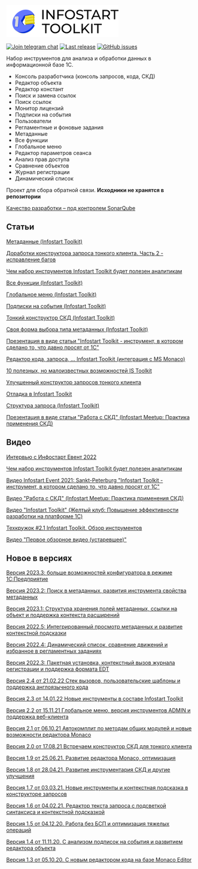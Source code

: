 [![Infostart Toolkit](logo.png)](https://infostart.ru/public/1254364/)


[![Join telegram chat](https://img.shields.io/badge/chat-telegram-blue?style=flat&logo=telegram)](https://t.me/mid8_1c) 
[![Last release](https://img.shields.io/github/v/release/infostart-hub/toolkit?include_prereleases&label=last%20release&style=badge)](https://github.com/infostart-hub/toolkit/releases/latest)
[![GitHub issues](https://img.shields.io/github/issues-raw/infostart-hub/toolkit?style=badge)](https://github.com/infostart-hub/toolkit/issues)

Набор инструментов для анализа и обработки данных в информационной базе 1С.

* Консоль разработчика (консоль запросов, кода, СКД)
* Редактор объекта
* Редактор констант
* Поиск и замена ссылок
* Поиск ссылок
* Монитор лицензий
* Подписки на события
* Пользователи
* Регламентные и фоновые задания
* Метаданные
* Все функции
* Глобальное меню
* Редактор параметров сеанса
* Анализ прав доступа
* Сравнение объектов
* Журнал регистрации
* Динамический список

Проект для сбора обратной связи. **Исходники не хранятся в репозитории**

[Качество разработки – под контролем SonarQube](https://sonar.infostart.ru/dashboard?id=toolkit)

## Статьи
[Метаданные (Infostart Toolkit)](https://infostart.ru/1c/articles/1824139/)

[Доработки конструктора запроса тонкого клиента. Часть 2 - исправление багов](https://infostart.ru/1c/articles/1695523/)

[Чем набор инструментов Infostart Toolkit будет полезен аналитикам](https://infostart.ru/1c/articles/1654659/)

[Все функции (Infostart Toolkit)](https://infostart.ru/1c/articles/1626559/)

[Глобальное меню (Infostart Toolkit)](https://infostart.ru/public/1605809/)

[Подписки на события (Infostart Toolkit)](https://infostart.ru/1c/articles/1571266/)

[Тонкий конструктор СКД (Infostart Toolkit)](https://infostart.ru/1c/articles/1486980/)

[Своя форма выбора типа метаданных (Infostart Toolkit)](https://infostart.ru/1c/articles/1486330/)

[Презентация в виде статьи "Infostart Toolkit - инструмент, в котором сделано то, что давно просят от 1С"](https://infostart.ru/1c/articles/1456264/)

[Редактор кода, запроса, ... Infostart Toolkit (интеграция с MS Monaco)](https://infostart.ru/1c/articles/1446383/)

[10 полезных, но малоизвестных возможностей IS Toolkit](https://infostart.ru/1c/articles/1431272/)

[Улучшенный конструктор запросов тонкого клиента](https://infostart.ru/1c/articles/1278855/)

[Отладка в Infostart Toolkit](https://infostart.ru/1c/articles/1321263/)

[Структура запроса (Infostart Toolkit)](https://infostart.ru/1c/articles/1392009/)

[Презентация в виде статьи "Работа с СКД" (Infostart Meetup: Практика применения СКД)](https://infostart.ru/1c/articles/1350842/)

## Видео
[Интервью с Инфостарт Евент 2022](https://infostart.ru/journal/news/mir-1s/evgeniy-lyulyuk-s-poyavleniem-rasshireniy-prishlo-vremya-sereznykh-i-bystrorastushchikh-produktov_1837161/)

[Чем набор инструментов Infostart Toolkit будет полезен аналитикам](https://www.youtube.com/watch?v=LQ09NTXFtY4)

[Видео Infostart Event 2021: Sankt-Peterburg "Infostart Toolkit - инструмент, в котором сделано то, что давно просят от 1С"](https://www.youtube.com/watch?v=VMsRKL_KVMM)

[Видео "Работа с СКД" (Infostart Meetup: Практика применения СКД)](https://www.youtube.com/watch?v=zxFrE_uw92w)

[Видео "Infostart Toolkit" (Желтый клуб: Повышение эффективности разработки на платформе 1С)](https://www.youtube.com/watch?v=R48Nphm_TkA&t)

[Техкружок #2.1 Infostart Toolkit. Обзор инструментов](https://www.youtube.com/watch?v=mGLJbp0qROg)

[Видео "Первое обзорное видео (устаревшее)"](https://www.youtube.com/watch?v=qHzyP-ZaV9U)

## Новое в версиях
[Версия 2023.3: больше возможностей конфигуратора в режиме 1С:Предприятие](https://infostart.ru/journal/news/mir-1s/infostart-toolkit-2023-3-bolshe-vozmozhnostey-konfiguratora-v-rezhime-1s-predpriyatie_1852965/)

[Версия 2023.2: Поиск в метаданных, развития инструмента свойства метаданных](https://infostart.ru/journal/news/mir-1s/infostart-toolkit-2023-2-bystree-udobnee-i-informativnee_1818081/)

[Версия 2023.1: Структура хранения полей метаданных, ссылки на объект и поддержка контекста расширений](https://infostart.ru/journal/news/mir-1s/infostart-toolkit-2023-1-struktura-khraneniya-poley-metadannykh-ssylki-na-obekt-i-podderzhka-konteks_1800363/)

[Версия 2022.5: Интегрированный просмотр метаданных и развитие контекстной подсказки](https://infostart.ru/journal/news/mir-1s/infostart-toolkit-2022-5-integrirovannyy-prosmotr-metadannykh-i-razvitie-kontekstnoy-podskazki_1782292/)

[Версия 2022.4: Динамический список, сравнение движений и избранное в регламентных заданиях](https://infostart.ru/journal/news/mir-1s/infostart-toolkit-2022-4-dinamicheskiy-spisok-sravnenie-dvizheniy-i-izbrannoe-v-reglamentnykh-zadani_1676485/)

[Версия 2022.3: Пакетная установка, контекстный вызов журнала регистрации и поддержка формата EDT](https://infostart.ru/journal/news/mir-1s/infostart-toolkit-2022-3-paketnaya-ustanovka-kontekstnyy-vyzov-zhurnala-registratsii-i-podderzhka-fo_1655415/)

[Версия 2.4 от 21.02.22 Cтек вызовов, пользовательские шаблоны и поддержка англоязычного кода](https://infostart.ru/journal/news/mir-1s/infostart-toolkit-2-4-stek-vyzovov-polzovatelskie-shablony-i-podderzhka-angloyazychnogo-koda_1615821/)

[Версия 2.3 от 14.01.22 Новые инструменты в составе Infostart Toolkit](https://infostart.ru/journal/news/mir-1s/vstrechaem-novye-instrumenty-v-sostave-infostart-toolkit-2-3_1588213/)

[Версия 2.2 от 15.11.21 Глобальное меню, версия инструментов ADMIN и поддержка веб-клиента](https://infostart.ru/journal/news/mir-1s/infostart-toolkit-2-2-globalnoe-menyu-versiya-instrumentov-admin-i-podderzhka-veb-klienta_1553652/)

[Версия 2.1 от 06.10.21 Автокомплит по методам общих модулей и новые возможности редактора Monaco](https://infostart.ru/journal/news/mir-1s/infostart-toolkit-2-1-avtokomplit-po-metodam-obshchikh-moduley-i-novye-vozmozhnosti-redaktora-monaco_1533678/)

[Версия 2.0 от 17.08.21 Встречаем конструктор СКД для тонкого клиента](https://infostart.ru/journal/news/mir-1s/infostart-toolkit-2-0-vstrechaem-konstruktor-skd-dlya-tonkogo-klienta_1511261/)

[Версия 1.9 от 25.06.21. Развитие редактора Monaco, оптимизация](https://infostart.ru/journal/news/mir-1s/do-10-iyulya-2021-goda-na-infostart-toolkit-1-9-skidka-25_1466805/)

[Версия 1.8 от 28.04.21. Развитие инструментария СКД и другие улучшения](https://infostart.ru/journal/news/news/infostart-toolkit-1-8-razvitie-instrumentariya-skd-i-drugie-uluchsheniya_1434708/)

[Версия 1.7 от 03.03.21. Новые инструменты и контекстная подсказка в конструкторе запросов](https://infostart.ru/journal/news/mir-1s/infostart-toolkit-1-7-novye-instrumenty-i-kontekstnaya-podskazka-v-konstruktore-zaprosov_1398257/)

[Версия 1.6 от 04.02.21. Редактор текста запроса с подсветкой синтаксиса и контекстной подсказкой](https://infostart.ru/journal/news/mir-1s/infostart-toolkit-1-6-redaktor-teksta-zaprosa-s-podtsvetkoy-sintaksisa-i-kontekstnoy-podskazkoy_1375466/)

[Версия 1.5 от 04.12.20. Работа без БСП и оптимизация тяжелых операций](https://infostart.ru/journal/news/mir-1s/infostart-toolkit-1-5-rabota-bez-bsp-optimizatsiya_1337852/)

[Версия 1.4 от 11.11.20. C анализом подписок на события и развитием редактора объекта](https://infostart.ru/journal/news/mir-1s/infostart-toolkit-1-4-podpiski-na-sobytiya-razvitie-redaktora-obekta_1321623/)

[Версия 1.3 от 05.10.20. C новым редактором кода на базе Monaco Editor](https://infostart.ru/journal/news/news/infostart-toolkit-1-3-teper-s-novym-redaktorom-koda-na-baze-monaco-editor_1303095/)
